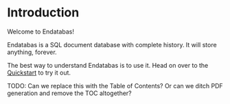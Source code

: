 # Introduction

Welcome to Endatabas!

Endatabas is a SQL document database with complete history.
It will store anything, forever.

The best way to understand Endatabas is to use it.
Head on over to the [Quickstart](quickstart/) to try it out.

TODO: Can we replace this with the Table of Contents? Or can we ditch PDF generation and remove the TOC altogether?
